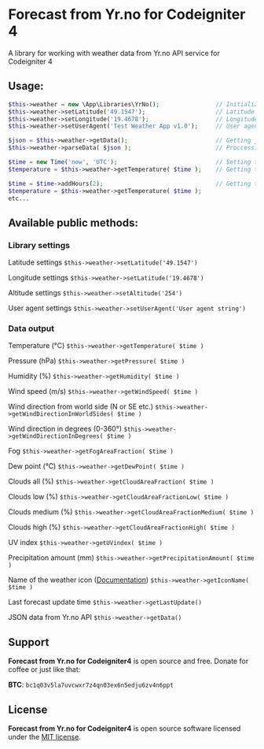 # Forecast from Yr.no for Codeigniter 4

A library for working with weather data from Yr.no API service for Codeigniter 4

## Usage:
```php
$this->weather = new \App\Libraries\YrNo();                // Initialize library
$this->weather->setLatitude('49.1547');                    // Latitude settings
$this->weather->setLongitude('19.4678');                   // Longitude settings
$this->weather->setUserAgent('Test Weather App v1.0');     // User agent settings [more info](https://developer.yr.no/doc/GettingStarted/)

$json = $this->weather->getData();                         // Getting json data (for cache etc...)
$this->weather->parseData( $json );                        // Proccessing data

$time = new Time('now', 'UTC');                            // Setting time for forecast
$temperature = $this->weather->getTemperature( $time );    // Getting temperature value in celsius

$time = $time->addHours(2);                                // Getting temperature in 2 hours
$temperature = $this->weather->getTemperature( $time );
etc...
```

## Available public methods:

### Library settings
Latitude settings
`$this->weather->setLatitude('49.1547')`

Longitude settings
`$this->weather->setLatitude('19.4678')`

Altitude settings
`$this->weather->setAltitude('254')`

User agent settings
`$this->weather->setUserAgent('User agent string')` 


### Data output
Temperature (°C)
`$this->weather->getTemperature( $time )`

Pressure (hPa)
`$this->weather->getPressure( $time )`

Humidity (%)
`$this->weather->getHumidity( $time )`

Wind speed (m/s)
`$this->weather->getWindSpeed( $time )`

Wind direction from world side (N or SE etc.)
`$this->weather->getWindDirectionInWorldSides( $time )`

Wind direction in degrees (0-360°)
`$this->weather->getWindDirectionInDegrees( $time )`

Fog
`$this->weather->getFogAreaFraction( $time )`

Dew point (°C)
`$this->weather->getDewPoint( $time )`

Clouds all (%)
`$this->weather->getCloudAreaFraction( $time )`

Clouds low (%)
`$this->weather->getCloudAreaFractionLow( $time )`

Clouds medium (%)
`$this->weather->getCloudAreaFractionMedium( $time )`

Clouds high (%)
`$this->weather->getCloudAreaFractionHigh( $time )`

UV index
`$this->weather->getUVindex( $time )`

Precipitation amount (mm)
`$this->weather->getPrecipitationAmount( $time )`

Name of the weather icon ([Documentation](https://api.met.no/weatherapi/weathericon/2.0/documentation))
`$this->weather->getIconName( $time )`

Last forecast update time
`$this->weather->getLastUpdate()`

JSON data from Yr.no API
`$this->weather->getData()`


## Support
**Forecast from Yr.no for Codeigniter4** is open source and free. Donate for coffee or just like that:

**BTC**: `bc1q03v5la7uvcwxr7z4qn03ex6n5edju6zv4n6ppt`

## License
**Forecast from Yr.no for Codeigniter4** is open source software licensed under the [MIT license](https://tldrlegal.com/license/mit-license).
